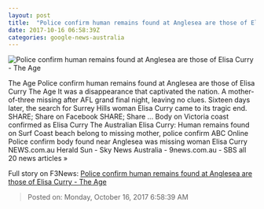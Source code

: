 ```yaml
---
layout: post
title:  "Police confirm human remains found at Anglesea are those of Elisa Curry - The Age"
date: 2017-10-16 06:58:39Z
categories: google-news-australia
---
```


![Police confirm human remains found at Anglesea are those of Elisa Curry - The Age](http://www.theage.com.au/content/dam/images/g/y/t/d/5/7/image.related.articleLeadwide.620x349.gz1zmv.png/1508142269377.jpg)

The Age Police confirm human remains found at Anglesea are those of Elisa Curry The Age It was a disappearance that captivated the nation. A mother-of-three missing after AFL grand final night, leaving no clues. Sixteen days later, the search for Surrey Hills woman Elisa Curry came to its tragic end. SHARE; Share on Facebook SHARE; Share ... Body on Victoria coast confirmed as Elisa Curry The Australian Elisa Curry: Human remains found on Surf Coast beach belong to missing mother, police confirm ABC Online Police confirm body found near Anglesea was missing woman Elisa Curry NEWS.com.au Herald Sun - Sky News Australia - 9news.com.au - SBS all 20 news articles »


Full story on F3News: [Police confirm human remains found at Anglesea are those of Elisa Curry - The Age](http://www.f3nws.com/n/rDUVnG)

> Posted on: Monday, October 16, 2017 6:58:39 AM
